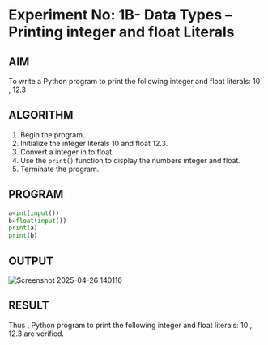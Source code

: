 # Experiment No: 1B- Data Types – Printing integer and float Literals

## AIM  
To write a Python program to print the following integer and float literals: 10 , 12.3

## ALGORITHM  
1. Begin the program.  
2. Initialize the integer literals 10 and float 12.3.
3. Convert a integer in to float.
4. Use the `print()` function to display the numbers integer and float. 
5. Terminate the program.

## PROGRAM
```python
a=int(input())
b=float(input())
print(a)
print(b)
```
## OUTPUT
![Screenshot 2025-04-26 140116](https://github.com/user-attachments/assets/8875563e-ba43-496e-b946-5aff9e0d4797)

## RESULT
Thus , Python program to print the following integer and float literals: 10 , 12.3 are verified.
